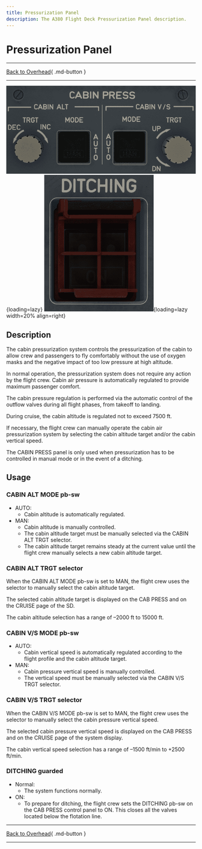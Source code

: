 ```yaml
---
title: Pressurization Panel
description: The A380 Flight Deck Pressurization Panel description.
---
```


# Pressurization Panel

---

[Back to Overhead](../overviews/ovhd.md){ .md-button }

---
![Pressurization Panel](../../../assets/a380x-briefing/flight-deck/ovhd/press-panel.png "Pressurization Panel"){loading=lazy}
![Ditching Button](../../../assets/a380x-briefing/flight-deck/ovhd/ditching-panel.png "Ditching Button"){loading=lazy width=20% align=right}

## Description

The cabin pressurization system controls the pressurization of the cabin to allow crew and passengers
to fly comfortably without the use of oxygen masks and the negative impact of too low pressure at high altitude.

In normal operation, the pressurization system does not require any action by the flight crew.
Cabin air pressure is automatically regulated to provide maximum passenger comfort.

The cabin pressure regulation is performed via the automatic control of the outflow valves during all
flight phases, from takeoff to landing.

During cruise, the cabin altitude is regulated not to exceed 7500 ft.

If necessary, the flight crew can manually operate the cabin air pressurization system by selecting
the cabin altitude target and/or the cabin vertical speed.

The CABIN PRESS panel is only used when pressurization has to be controlled in manual mode
or in the event of a ditching.

## Usage

### CABIN ALT MODE pb-sw

- AUTO:
    - Cabin altitude is automatically regulated.
- MAN:
    - Cabin altitude is manually controlled.
    - The cabin altitude target must be manually selected via the CABIN ALT TRGT selector.
    - The cabin altitude target remains steady at the current value until the flight
      crew manually selects a new cabin altitude target.

### CABIN ALT TRGT selector

When the CABIN ALT MODE pb-sw is set to MAN, the flight crew uses the selector to manually select
the cabin altitude target.

The selected cabin altitude target is displayed on the CAB PRESS and on the CRUISE page of the SD.

The cabin altitude selection has a range of –2000 ft to 15000 ft.

### CABIN V/S MODE pb-sw

- AUTO:
    - Cabin vertical speed is automatically regulated according to the flight profile and the cabin
      altitude target.
- MAN:
    - Cabin pressure vertical speed is manually controlled.
    - The vertical speed must be manually selected via the CABIN V/S TRGT selector.

### CABIN V/S TRGT selector

When the CABIN V/S MODE pb-sw is set to MAN, the flight crew uses the selector to manually select
the cabin pressure vertical speed.

The selected cabin pressure vertical speed is displayed on the CAB PRESS and on the CRUISE page of the
system display.

The cabin vertical speed selection has a range of –1500 ft/min to +2500 ft/min.

### DITCHING guarded

- Normal:
    - The system functions normally.
- ON:
    - To prepare for ditching, the flight crew sets the DITCHING pb-sw on the CAB PRESS control panel
      to ON. This closes all the valves located below the flotation line.

---

[Back to Overhead](../overviews/ovhd.md){ .md-button }

---